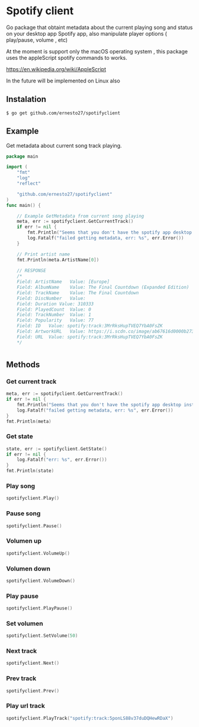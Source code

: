 # Spotify client

Go package that obtaint metadata about the current playing song and status on your desktop app Spotify app, also manipulate player options ( play/pause, volume , etc)

At the moment is support only the macOS operating system ,  this package uses the appleScript spotify commands to works.

https://en.wikipedia.org/wiki/AppleScript

In the future will be implemented on Linux also


## Instalation
```
$ go get github.com/ernesto27/spotifyclient
```

## Example
Get metadata about current song track playing.
```go
package main

import (
	"fmt"
	"log"
	"reflect"

	"github.com/ernesto27/spotifyclient"
)
func main() {

	// Example GetMetadata from current song playing
	meta, err := spotifyclient.GetCurrentTrack()
	if err != nil {
		fmt.Println("Seems that you don't have the spotify app desktop installed  or is not open :(")
		log.Fatalf("failed getting metadata, err: %s", err.Error())
	}

    // Print artist name
    fmt.Println(meta.ArtistName[0])
    
    // RESPONSE
    /*
    Field: ArtistName	Value: [Europe]
    Field: AlbumName	Value: The Final Countdown (Expanded Edition)
    Field: TrackName	Value: The Final Countdown
    Field: DiscNumber	Value:
    Field: Duration	Value: 310333
    Field: PlayedCount	Value: 0
    Field: TrackNumber	Value: 1
    Field: Popularity	Value: 77
    Field: ID	Value: spotify:track:3MrRksHupTVEQ7YbA0FsZK
    Field: ArtworkURL	Value: https://i.scdn.co/image/ab67616d0000b2732d925cec3072ed1b74e5188f
    Field: URL	Value: spotify:track:3MrRksHupTVEQ7YbA0FsZK
    */

```
#
## Methods

### Get current track
```go
meta, err := spotifyclient.GetCurrentTrack()
if err != nil {
    fmt.Println("Seems that you don't have the spotify app desktop installed  or is not open :(")
    log.Fatalf("failed getting metadata, err: %s", err.Error())
}
fmt.Println(meta)
```


### Get state
```go
state, err := spotifyclient.GetState()
if err != nil {
	log.Fatalf("err: %s", err.Error())
}
fmt.Println(state)
```

### Play song
```go
spotifyclient.Play()
```

### Pause song
```go
spotifyclient.Pause()
```

### Volumen up
```go
spotifyclient.VolumeUp()
```

### Volumen down
```go
spotifyclient.VolumeDown()
```

### Play pause
```go
spotifyclient.PlayPause()
```

### Set volumen
```go
spotifyclient.SetVolume(50)
```

### Next track
```go
spotifyclient.Next()
```

### Prev track
```go
spotifyclient.Prev()
```

### Play url track
```go
spotifyclient.PlayTrack("spotify:track:5ponLS88v37duDQHewRDaX")
```
















